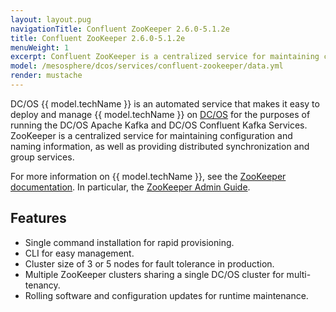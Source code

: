 ```yaml
---
layout: layout.pug
navigationTitle: Confluent ZooKeeper 2.6.0-5.1.2e
title: Confluent ZooKeeper 2.6.0-5.1.2e
menuWeight: 1
excerpt: Confluent ZooKeeper is a centralized service for maintaining configuration and naming information
model: /mesosphere/dcos/services/confluent-zookeeper/data.yml
render: mustache
---
```


<!-- Imported from git@github.com:mesosphere/dcos-zookeeper.git:update-docs -->

DC/OS {{ model.techName }} is an automated service that makes it easy to deploy and manage {{ model.techName }} on [DC/OS](https://mesosphere.com/product/) for the purposes of running the DC/OS
Apache Kafka and DC/OS Confluent Kafka Services. ZooKeeper is a centralized service for maintaining configuration and naming information, as well as providing distributed synchronization and group services.

For more information on {{ model.techName }}, see the [ZooKeeper documentation](http://zookeeper.apache.org/). In particular, the [ZooKeeper Admin Guide](https://zookeeper.apache.org/doc/r3.4.10/zookeeperAdmin.html).

## Features

- Single command installation for rapid provisioning.
- CLI for easy management.
- Cluster size of 3 or 5 nodes for fault tolerance in production.
- Multiple ZooKeeper clusters sharing a single DC/OS cluster for multi-tenancy.
- Rolling software and configuration updates for runtime maintenance.

